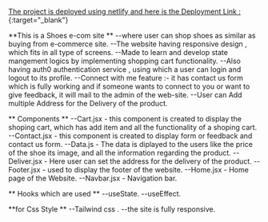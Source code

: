 [The project is deployed using netlify and here is the  Deployment Link :](https://eom-shop.netlify.app/){:target="_blank"}

**This is a Shoes e-com site **
--where user can shop shoes as similar as buying from e-commerce site.
--The website having responsive design , which fits in all type of screens.
--Made to learn and develop state mangement logics by implementing shopping cart functionality. 
--Also having auth0 authentication service , using which a user can login and logout to its profile.
--Connect with me feature :- it has contact us form which is fully working and if someone wants to connect to you or want to give feedback, it will mail to the admin of the web-site.
--User can Add multiple Address for the Delivery of the product.

** Components **
--Cart.jsx - this component is created to display the shoping cart, which has add item and all the functionality of a shoping cart.
--Contact.jsx - this component is created to display form or feedback and contact us form.
--Data.js - The data is diplayed to the users like the price of the shoe its image, and all the information regarding the product.
--Deliver.jsx - Here user can set the address for the delivery of the product.
--Footer.jsx - used to display the footer of the website.
--Home.jsx - Home page of the Website.
--Navbar.jsx - Navigation bar.

** Hooks which are used **
--useState.
--useEffect.

**for Css Style **
--Tailwind css .
--the site is fully responsive.
